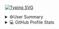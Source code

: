 
[![Typing SVG](https://readme-typing-svg.herokuapp.com?font=Set&size=32&color=7DF9FF&Hina+Mincholines=Hi!+I'm+Divyam)](https://git.io/typing-svg)
<details> 
  <summary>⚙️User Summary</summary>
  <div>
  <samp>
    <h2 align="center"> Summary </h2>
      <br/>
    <details open>
  <summary><h3>User Graph</h3></summary>
            <p align="center">
        <a href="https://github.com/DivyamSamarwal/">
          <img src="http://github-profile-summary-cards.vercel.app/api/cards/profile-details?username=DivyamSamarwal&theme=monokai"
          alt="DivyamSamarwal :: overall Summary " /></a>
      </p>
    </samp>
    </div>
</details>  
    
<details> 
  <summary>💻 GitHub Profile Stats</summary>
  <div>
  <samp>
    <h2 align="center"> Github stats </h2>
      <br/>
    <details open>
  <summary><h3>Languages</h3></summary>
            <p align="center">
        <a href="https://github.com/DivyamSamarwal/">
          <img src="https://github-readme-stats.vercel.app/api/top-langs/?username=DivyamSamarwal&langs_count=6&theme=monokai&layout=compact&hide_border=true"
          alt="DivyamSamarwal :: overall Top Langs " /></a>
      </p>
        <p align="center">
          <a href="https://github.com/DivyamSamarwal/">
          <img width="45%" src="https://github-profile-summary-cards.vercel.app/api/cards/repos-per-language?username=DivyamSamarwal&theme=monokai&layout=compact&hide_border=true"
          alt="DivyamSamarwal :: Top Langs by repo" />
          <img width="45%" src="https://github-profile-summary-cards.vercel.app/api/cards/most-commit-language?username=DivyamSamarwal&theme=monokai&layout=compact&hide_border=true"
          alt="DivyamSamarwal :: Top Langs by commit" />
          </a>
        </p>
</details>
    <details open>
  <summary><h3>stasistic</h3></summary>
        <p align="center">
          <a href="https://github.com/DivyamSamarwal/">
          <img width="49.5%" src="https://fabianocouto-activity-graph.vercel.app/graph/?username=DivyamSamarwal&theme=monokai" />
          </a>
       </p>
     <br>
     </samp>
  </div>    
</details>

